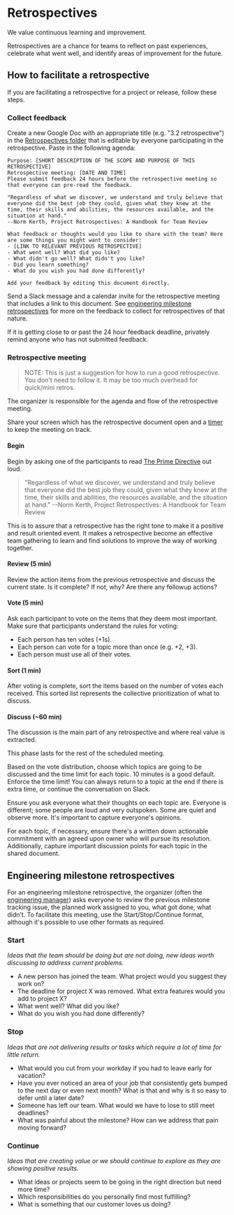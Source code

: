 # Retrospectives

We value continuous learning and improvement.

Retrospectives are a chance for teams to reflect on past experiences, celebrate what went well, and identify areas of improvement for the future.

## How to facilitate a retrospective

If you are facilitating a retrospective for a project or release, follow these steps.

### Collect feedback

Create a new Google Doc with an appropriate title (e.g. "3.2 retrospective") in the [Retrospectives folder](https://drive.google.com/drive/folders/1ch43AU8jiSTT_YL9tNfJOPMLD0pgqObb) that is editable by everyone participating in the retrospective. Paste in the following agenda:

```
Purpose: [SHORT DESCRIPTION OF THE SCOPE AND PURPOSE OF THIS RETROSPECTIVE]
Retrospective meeting: [DATE AND TIME]
Please submit feedback 24 hours before the retrospective meeting so that everyone can pre-read the feedback.

"Regardless of what we discover, we understand and truly believe that everyone did the best job they could, given what they knew at the time, their skills and abilities, the resources available, and the situation at hand."
--Norm Kerth, Project Retrospectives: A Handbook for Team Review

What feedback or thoughts would you like to share with the team? Here are some things you might want to consider:
- [LINK TO RELEVANT PREVIOUS RETROSPECTIVE]
- What went well? What did you like?
- What didn't go well? What didn't you like?
- Did you learn something?
- What do you wish you had done differently?

Add your feedback by editing this document directly.
```

Send a Slack message and a calendar invite for the retrospective meeting that includes a link to this document. See [engineering milestone retrospectives](#engineering-milestone-retrospectives) for more on the feedback to collect for retrospectives of that nature.

If it is getting close to or past the 24 hour feedback deadline, privately remind anyone who has not submitted feedback.

### Retrospective meeting

> NOTE: This is just a suggestion for how to run a good retrospective. You don't need to follow it. It may be too much overhead for quick/mini retros.

The organizer is responsible for the agenda and flow of the retrospective meeting.

Share your screen which has the retrospective document open and a [timer](https://www.google.com/search?q=timer) to keep the meeting on track.

#### Begin

Begin by asking one of the participants to read [The Prime Directive](http://retrospectivewiki.org/index.php?title=The_Prime_Directive) out loud.

> "Regardless of what we discover, we understand and truly believe that everyone did the best job they could, given what they knew at the time, their skills and abilities, the resources available, and the situation at hand."
> --Norm Kerth, Project Retrospectives: A Handbook for Team Review

This is to assure that a retrospective has the right tone to make it a positive and result oriented event. It makes a retrospective become an effective team gathering to learn and find solutions to improve the way of working together.

#### Review (5 min)

Review the action items from the previous retrospective and discuss the current state. Is it complete? If not, why? Are there any followup actions?

#### Vote (5 min)

Ask each participant to vote on the items that they deem most important. Make sure that participants understand the rules for voting:

- Each person has ten votes (+1s).
- Each person can vote for a topic more than once (e.g. +2, +3).
- Each person must use all of their votes.

#### Sort (1 min)

After voting is complete, sort the items based on the number of votes each received. This sorted list represents the collective prioritization of what to discuss.

#### Discuss (~60 min)

The discussion is the main part of any retrospective and where real value is extracted.

This phase lasts for the rest of the scheduled meeting.

Based on the vote distribution, choose which topics are going to be discussed and the time limit for each topic. 10 minutes is a good default. Enforce the time limit! You can always return to a topic at the end if there is extra time, or continue the conversation on Slack.

Ensure you ask everyone what their thoughts on each topic are. Everyone is different; some people are loud and very outspoken. Some are quiet and observe more. It's important to capture everyone's opinions.

For each topic, if necessary, ensure there's a written down actionable commitment with an agreed upon owner who will pursue its resolution. Additionally, capture important discussion points for each topic in the shared document.

## Engineering milestone retrospectives

For an engineering milestone retrospective, the organizer (often the [engineering manager](../../departments/product-engineering/engineering/roles/index.md#engineering-manager)) asks everyone to review the previous milestone tracking issue, the planned work assigned to you, what got done, what didn’t. To facilitate this meeting, use the Start/Stop/Continue format, although it's possible to use other formats as required.

### Start

_Ideas that the team should be doing but are not doing, new ideas worth discussing to address current problems._

- A new person has joined the team. What project would you suggest they work on?
- The deadline for project X was removed. What extra features would you add to project X?
- What went well? What did you like?
- What do you wish you had done differently?

### Stop

_Ideas that are not delivering results or tasks which require a lot of time for little return._

- What would you cut from your workday if you had to leave early for vacation?
- Have you ever noticed an area of your job that consistently gets bumped to the next day or even next month? What is that and why is it so easy to defer until a later date?
- Someone has left our team. What would we have to lose to still meet deadlines?
- What was painful about the milestone? How can we address that pain moving forward?

### Continue

_Ideas that are creating value or we should continue to explore as they are showing positive results._

- What ideas or projects seem to be going in the right direction but need more time?
- Which responsibilities do you personally find most fulfilling?
- What is something that our customer loves us doing?
